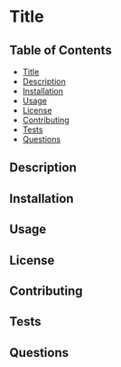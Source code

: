# Title

## Table of Contents
* [Title](https://github.com/kiri-smith/readme-generator#readme-generator)
* [Description]()
* [Installation]()
* [Usage]()
* [License]()
* [Contributing]()
* [Tests]()
* [Questions]()

## Description

## Installation

## Usage

## License

## Contributing

## Tests

## Questions
